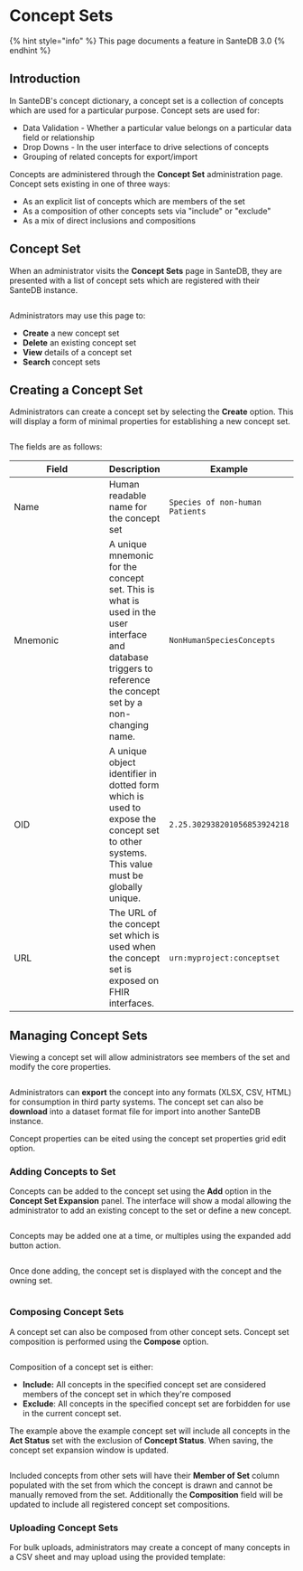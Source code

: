 # Concept Sets

{% hint style="info" %}
This page documents a feature in SanteDB 3.0
{% endhint %}

## Introduction

In SanteDB's concept dictionary, a concept set is a collection of concepts which are used for a particular purpose. Concept sets are used for:

* Data Validation - Whether a particular value belongs on a particular data field or relationship
* Drop Downs - In the user interface to drive selections of concepts
* Grouping of related concepts for export/import

Concepts are administered through the **Concept Set** administration page. Concept sets existing in one of three ways:

* As an explicit list of concepts which are members of the set
* As a composition of other concepts sets via "include" or "exclude"
* As a mix of direct inclusions and compositions

## Concept Set

When an administrator visits the **Concept Sets** page in SanteDB, they are presented with a list of concept sets which are registered with their SanteDB instance.

<figure><img src="../../../../.gitbook/assets/image (3) (1).png" alt=""><figcaption></figcaption></figure>

Administrators may use this page to:

* **Create** a new concept set
* **Delete** an existing concept set
* **View** details of a concept set
* **Search** concept sets

## Creating a Concept Set

Administrators can create a concept set by selecting the **Create** option. This will display a form of minimal properties for establishing a new concept set.

<figure><img src="../../../../.gitbook/assets/image (1) (1) (1) (1).png" alt=""><figcaption></figcaption></figure>

The fields are as follows:

<table><thead><tr><th width="164">Field</th><th>Description</th><th>Example</th></tr></thead><tbody><tr><td>Name</td><td>Human readable name for the concept set</td><td><code>Species of non-human Patients</code></td></tr><tr><td>Mnemonic</td><td>A unique mnemonic for the concept set. This is what is used in the user interface and database triggers to reference the concept set by a non-changing name.</td><td><code>NonHumanSpeciesConcepts</code></td></tr><tr><td>OID</td><td>A unique object identifier in dotted form which is used to expose the concept set to other systems. This value must be globally unique.</td><td><code>2.25.302938201056853924218</code></td></tr><tr><td>URL</td><td>The URL of the concept set which is used when the concept set is exposed on FHIR interfaces.</td><td><code>urn:myproject:conceptset</code></td></tr></tbody></table>

## Managing Concept Sets

Viewing a concept set will allow administrators see members of the set and modify the core properties.

<figure><img src="../../../../.gitbook/assets/image (2) (1) (1).png" alt=""><figcaption></figcaption></figure>

Administrators can **export** the concept into any formats (XLSX, CSV, HTML) for consumption in third party systems. The concept set can also be **download** into a dataset format file for import into another SanteDB instance.

Concept properties can be eited using the concept set properties grid edit option.

### Adding Concepts to Set

Concepts can be added to the concept set using the **Add** option in the **Concept Set Expansion** panel. The interface will show a modal allowing the administrator to add an existing concept to the set or define a new concept.

<figure><img src="../../../../.gitbook/assets/image (3) (1) (1).png" alt=""><figcaption></figcaption></figure>

Concepts may be added one at a time, or multiples using the expanded add button action.

<figure><img src="../../../../.gitbook/assets/image (4) (1).png" alt=""><figcaption></figcaption></figure>

Once done adding, the concept set is displayed with the concept and the owning set.

<figure><img src="../../../../.gitbook/assets/image (6) (1).png" alt=""><figcaption></figcaption></figure>

### Composing Concept Sets

A concept set can also be composed from other concept sets. Concept set composition is performed using the **Compose** option.

<figure><img src="../../../../.gitbook/assets/image (7) (1).png" alt=""><figcaption></figcaption></figure>

Composition of a concept set is either:

* **Include:** All concepts in the specified concept set are considered members of the concept set in which they're composed
* **Exclude**: All concepts in the specified concept set are forbidden for use in the current concept set.

The example above the example concept set will include all concepts in the **Act Status** set with the exclusion of **Concept Status**. When saving, the concept set expansion window is updated.

<figure><img src="../../../../.gitbook/assets/image (8) (1).png" alt=""><figcaption></figcaption></figure>

Included concepts from other sets will have their **Member of Set** column populated with the set from which the concept is drawn and cannot be manually removed from the set. Additionally the **Composition** field will be updated to include all registered concept set compositions.

### Uploading Concept Sets

For bulk uploads, administrators may create a concept of many concepts in a CSV sheet and may upload using the provided template:

<figure><img src="../../../../.gitbook/assets/image (539).png" alt=""><figcaption></figcaption></figure>
